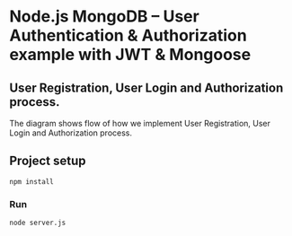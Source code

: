# Node.js MongoDB – User Authentication & Authorization example with JWT & Mongoose

## User Registration, User Login and Authorization process.
The diagram shows flow of how we implement User Registration, User Login and Authorization process.

 

## Project setup
```
npm install
```

### Run
```
node server.js
```
